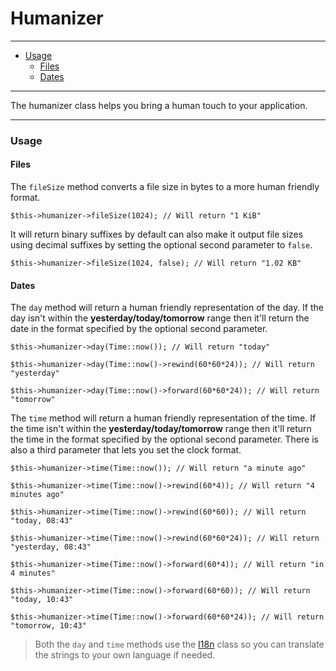 # Humanizer

--------------------------------------------------------

* [Usage](#usage)
	- [Files](#usage:files)
	- [Dates](#usage:dates)

--------------------------------------------------------

The humanizer class helps you bring a human touch to your application.

--------------------------------------------------------

<a id="usage"></a>

### Usage

<a id="usage:files"></a>

#### Files

The `fileSize` method converts a file size in bytes to a more human friendly format.

```
$this->humanizer->fileSize(1024); // Will return "1 KiB"
```

It will return binary suffixes by default can also make it output file sizes using decimal suffixes by setting the optional second parameter to `false`.

```
$this->humanizer->fileSize(1024, false); // Will return "1.02 KB"
```

<a id="usage:dates"></a>

#### Dates

The `day` method will return a human friendly representation of the day. If the day isn't within the **yesterday/today/tomorrow** range then it'll return the date in the format specified by the optional second parameter.

```
$this->humanizer->day(Time::now()); // Will return "today"

$this->humanizer->day(Time::now()->rewind(60*60*24)); // Will return "yesterday"

$this->humanizer->day(Time::now()->forward(60*60*24)); // Will return "tomorrow"
```

The `time` method will return a human friendly representation of the time. If the time isn't within the **yesterday/today/tomorrow** range then it'll return the time in the format specified by the optional second parameter. There is also a third parameter that lets you set the clock format.

```
$this->humanizer->time(Time::now()); // Will return "a minute ago"

$this->humanizer->time(Time::now()->rewind(60*4)); // Will return "4 minutes ago"

$this->humanizer->time(Time::now()->rewind(60*60)); // Will return "today, 08:43"

$this->humanizer->time(Time::now()->rewind(60*60*24)); // Will return "yesterday, 08:43"

$this->humanizer->time(Time::now()->forward(60*4)); // Will return "in 4 minutes"

$this->humanizer->time(Time::now()->forward(60*60)); // Will return "today, 10:43"

$this->humanizer->time(Time::now()->forward(60*60*24)); // Will return "tomorrow, 10:43"
```


> Both the `day` and `time` methods use the [I18n](:base_url:/docs/:version:/learn-more:internationalization) class so you can translate the strings to your own language if needed.
